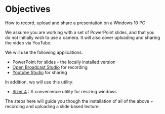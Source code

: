 # Objectives

How to record, upload and share a presentation on a Windows 10 PC

We assume you are working with a set of PowerPoint slides, and that you do not initially wish to use a camera. It will also cover uploading and sharing the video via YouTube.

We will use the following applications:

- PowerPoint for slides - the locally installed version
- [Open Broadcast Studio](https://obsproject.com/) for recording
- [Youtube Studio](https://studio.youtube.com/) for sharing

In addition, we will use this utility:

- [Sizer 4](http://www.brianapps.net/sizer4/) : A convenience utility for resizing windows

The steps here will guide you though the installation of all of the above + recording and uploading a slide based lecture.

